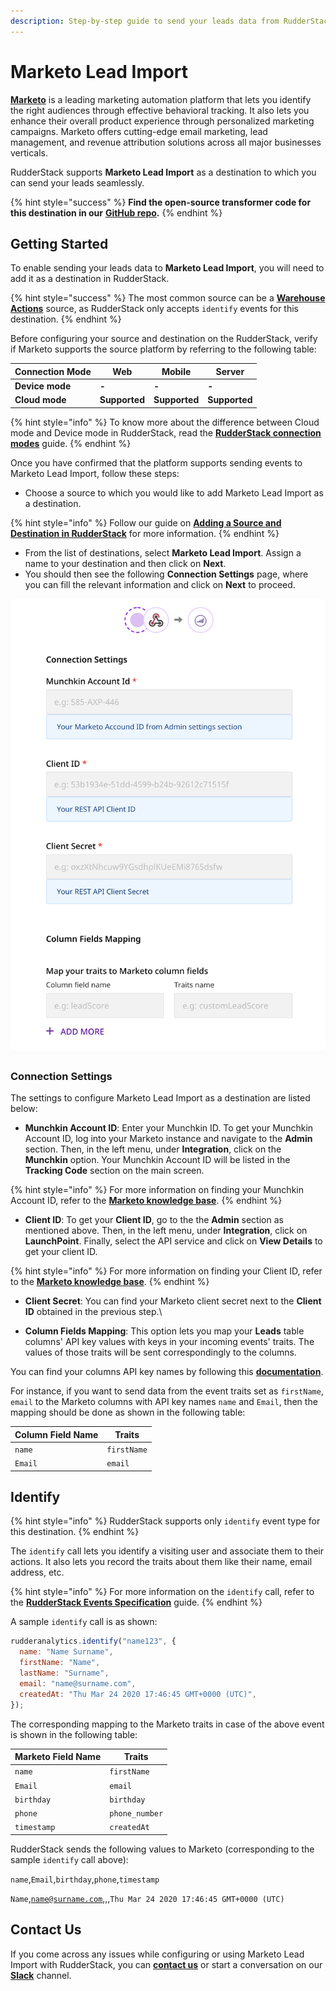 ```yaml
---
description: Step-by-step guide to send your leads data from RudderStack to Marketo.
---
```


# Marketo Lead Import

[**Marketo**](https://marketo.com) is a leading marketing automation platform that lets you identify the right audiences through effective behavioral tracking. It also lets you enhance their overall product experience through personalized marketing campaigns. Marketo offers cutting-edge email marketing, lead management, and revenue attribution solutions across all major businesses verticals.

RudderStack supports **Marketo Lead Import** as a destination to which you can send your leads seamlessly.

{% hint style="success" %}
**Find the open-source transformer code for this destination in our** [**GitHub repo**](https://github.com/rudderlabs/rudder-transformer/tree/master/v0/destinations/marketo_bulk_upload)**.**
{% endhint %}

## Getting Started

To enable sending your leads data to **Marketo Lead Import**, you will need to add it as a destination in RudderStack.

{% hint style="success" %}
The most common source can be a [**Warehouse Actions**](https://docs.rudderstack.com/warehouse-actions) source, as RudderStack only accepts `identify` events for this destination.
{% endhint %}

Before configuring your source and destination on the RudderStack, verify if Marketo supports the source platform by referring to the following table:

| **Connection Mode** | **Web**       | **Mobile**    | **Server**    |
| ------------------- | ------------- | ------------- | ------------- |
| **Device mode**     | **-**         | **-**         | **-**         |
| **Cloud mode**      | **Supported** | **Supported** | **Supported** |

{% hint style="info" %}
To know more about the difference between Cloud mode and Device mode in RudderStack, read the [**RudderStack connection modes**](https://docs.rudderstack.com/get-started/rudderstack-connection-modes) guide.
{% endhint %}

Once you have confirmed that the platform supports sending events to Marketo Lead Import, follow these steps:

* Choose a source to which you would like to add Marketo Lead Import as a destination.

{% hint style="info" %}
Follow our guide on [**Adding a Source and Destination in RudderStack**](https://docs.rudderstack.com/how-to-guides/adding-source-and-destination-rudderstack) for more information.
{% endhint %}

* From the list of destinations, select **Marketo Lead Import**. Assign a name to your destination and then click on **Next**.
* You should then see the following **Connection Settings** page, where you can fill the relevant information and click on **Next** to proceed.

![Marketo Connection Settings in RudderStack](../../.gitbook/assets/marketo_lead_import.png)

### Connection Settings

The settings to configure Marketo Lead Import as a destination are listed below:

* **Munchkin Account ID**: Enter your Munchkin ID. To get your Munchkin Account ID, log into your Marketo instance and navigate to the **Admin** section. Then, in the left menu, under **Integration**, click on the **Munchkin** option. Your Munchkin Account ID will be listed in the **Tracking Code** section on the main screen.

{% hint style="info" %}
For more information on finding your Munchkin Account ID, refer to the [**Marketo knowledge base**](https://nation.marketo.com/t5/knowledgebase/how-to-find-your-munchkin-id-for-a-marketo-instance/ta-p/248432).
{% endhint %}

* **Client ID**: To get your **Client ID**, go to the the **Admin** section as mentioned above. Then, in the left menu, under **Integration**, click on **LaunchPoint**. Finally, select the API service and click on **View Details** to get your client ID.

{% hint style="info" %}
For more information on finding your Client ID, refer to the [**Marketo knowledge base**](https://developers.marketo.com/rest-api/authentication/).
{% endhint %}

* **Client Secret**: You can find your Marketo client secret next to the **Client ID** obtained in the previous step.\

* **Column Fields Mapping**: This option lets you map your **Leads** table columns' API key values with keys in your incoming events' traits. The values of those traits will be sent correspondingly to the columns.

You can find your columns API key names by following this [**documentation**](https://developers.marketo.com/rest-api/bulk-import/bulk-custom-object-import/).

For instance, if you want to send data from the event traits set as `firstName`, `email` to the Marketo columns with API key names `name` and `Email`, then the mapping should be done as shown in the following table:

| **Column Field Name** | **Traits**  |
| --------------------- | ----------- |
| `name`                | `firstName` |
| `Email`               | `email`     |

## Identify

{% hint style="info" %}
RudderStack supports only `identify` event type for this destination.
{% endhint %}

The `identify` call lets you identify a visiting user and associate them to their actions. It also lets you record the traits about them like their name, email address, etc.

{% hint style="info" %}
For more information on the `identify` call, refer to the [**RudderStack Events Specification**](https://docs.rudderstack.com/rudderstack-api/api-specification/rudderstack-spec/identify) guide.
{% endhint %}

A sample `identify` call is as shown:

```javascript
rudderanalytics.identify("name123", {
  name: "Name Surname",
  firstName: "Name",
  lastName: "Surname",
  email: "name@surname.com",
  createdAt: "Thu Mar 24 2020 17:46:45 GMT+0000 (UTC)",
});
```

The corresponding mapping to the Marketo traits in case of the above event is shown in the following table:

| **Marketo Field Name** | **Traits**     |
| ---------------------- | -------------- |
| `name`                 | `firstName`    |
| `Email`                | `email`        |
| `birthday`             | `birthday`     |
| `phone`                | `phone_number` |
| `timestamp`            | `createdAt`    |

RudderStack sends the following values to Marketo (corresponding to the sample `identify` call above):

`name`,`Email`,`birthday`,`phone`,`timestamp`

`Name`,[`name@surname.com`](mailto:name@surname.com),,,`Thu Mar 24 2020 17:46:45 GMT+0000 (UTC)`

## Contact Us

If you come across any issues while configuring or using Marketo Lead Import with RudderStack, you can [**contact us**](mailto:%20docs@rudderstack.com) or start a conversation on our [**Slack**](https://resources.rudderstack.com/join-rudderstack-slack) channel.
